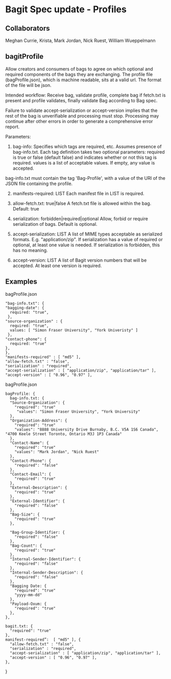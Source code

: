 Bagit Spec update - Profiles
===

Collaborators
---

Meghan Currie, Krista, Mark Jordan, Nick Ruest, William Wueppelmann


bagitProfile
---

Allow creators and consumers of bags to agree on which optional and required components of the bags they are exchanging. The profile file (bagProfile.json), which is machine readable, sits at a valid url. The format of the file will be json.

Intended workflow: Receive bag, validate profile, complete bag if fetch.txt is present and profile validates, finally validate Bag according to Bag spec. 

Failure to validate accept-serialization or accept-version implies that the rest of the bag is unverifiable and processing must stop. Processing may continue after other errors in order to generate a comprehensive error report.

Parameters:

1. bag-info:
Specifies which tags are required, etc. Assumes presence of bag-info.txt. Each tag definition takes two optional parameters: required is true or false (default false) and indicates whether or not this tag is required. values is a list of acceptable values. If empty, any value is accepted.

bag-info.txt must contain the tag 'Bag-Profile', with a value of the URI of the JSON file containing the profile.

2. manifests-required: LIST
Each manifest file in LIST is required.

3. allow-fetch.txt: true|false
A fetch.txt file is allowed within the bag. Default: true

4. serialization: forbidden|required|optional
Allow, forbid or require serialization of bags. Default is optional.

5. accept-serialization: LIST
A list of MIME types acceptable as serialized formats. E.g. "application/zip". If serialization has a value of required or optional, at least one value is needed. If serialization is forbidden, this has no meaning.

6. accept-version: LIST
A list of Bagit version numbers that will be accepted. At least one version is required.


Examples
---

bagProfile.json

    "bag-info.txt": {
    "bagging-date": {
      required: "true",
     },
    "source-organization" : {
      required: "true",
      values: [ "Simon Fraser University", "York Univeristy" ]
     },        
    "contact-phone": {
      required: "true"
    },
    },
    "manifests-required" : [ "md5" ],
    "allow-fetch.txt" : "false",
    "serialization" : "required",
    "accept-serialization" : [ "application/zip", "application/tar" ],
    "accept-version" : [ "0.96", "0.97" ],


bagProfile.json

    bagProfile: {
      bag-info.txt: {
      "Source-Organization": {
        "required": "true"
         "values": "Simon Fraser University", "York University"
      },
      "Organization-Address": {
        "required": "true"
        "values": "8888 University Drive Burnaby, B.C. V5A 1S6 Canada", "4700 Keele Street Toronto, Ontario M3J 1P3 Canada"
      },
      "Contact-Name": {
        "required": "true"
        "values": "Mark Jordan", "Nick Ruest"
      },
      "Contact-Phone": {
        "required": "false"
      },
      "Contact-Email": {
        "required": "true"
      },
      "External-Description": {
        "required": "true"
      },
      "External-Identifier": {
        "required": "false"
      },
      "Bag-Size": {
        "required": "true"
      },
          
      "Bag-Group-Identifier: {
        "required": "false"
      },
      "Bag-Count": {
        "required": "true"
      },
      "Internal-Sender-Identifier": {
        "required": "false"
      },
      "Internal-Sender-Description": {
        "required": "false"
      },
      "Bagging Date: {
        "required": "true"
        "yyyy-mm-dd"
      },
      "Payload-Oxum: {
        "required": "true"
      },
    },
    
    bagit.txt: {
      "required": "true"
    },
    manifest-required”:  [ "md5" ], {
      "allow-fetch.txt" : "false",
      "serialization" : "required",
      "accept-serialization" : [ "application/zip", "application/tar" ],
      "accept-version" : [ "0.96", "0.97" ],
    },
  }

